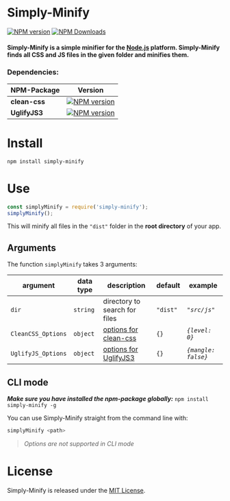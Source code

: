 # Simply-Minify
[![NPM version](https://img.shields.io/npm/v/simply-minify.svg?style=flat)]()
[![NPM Downloads](https://img.shields.io/npm/dt/simply-minify.svg)]()
#### Simply-Minify is a simple minifier for the [Node.js](http://nodejs.org/) platform. Simply-Minify finds all CSS and JS files in the given folder and minifies them.
### Dependencies:
NPM-Package|Version
---|---
**clean-css**|[![NPM version](https://img.shields.io/badge/npm-v4.2.1-blue.svg)](https://www.npmjs.com/package/clean-css)
**UglifyJS3**|[![NPM version](https://img.shields.io/badge/npm-v3.4.9-blue.svg)](https://www.npmjs.com/package/uglify-js)
# Install
```
npm install simply-minify
```
# Use
```js
const simplyMinify = require('simply-minify');
simplyMinify();
```
This will minify all files in the `"dist"` folder in the **root directory** of your app.
## Arguments
The function `simplyMinify` takes 3 arguments:

argument|data type|description|default|example
---|---|---|---|---
`dir`|`string`|directory to search for files|`"dist"`|*`"src/js"`*
`CleanCSS_Options`|`object`|[options for clean-css](https://github.com/jakubpawlowicz/clean-css/blob/master/README.md#constructor-options)|`{}`|*`{level: 0}`*
`UglifyJS_Options`|`object`|[options for UglifyJS3](https://github.com/mishoo/UglifyJS2#minify-options)|`{}`|*`{mangle: false}`*
## CLI mode
***Make sure you have installed the npm-package globally:*** `npm install simply-minify -g`

You can use Simply-Minify straight from the command line with:
```js
simplyMinify <path>
```
> *Options are not supported in CLI mode*
# License
Simply-Minify is released under the [MIT License](https://github.com/lukas-dachtler/simply-minify/blob/master/LICENSE.md).
